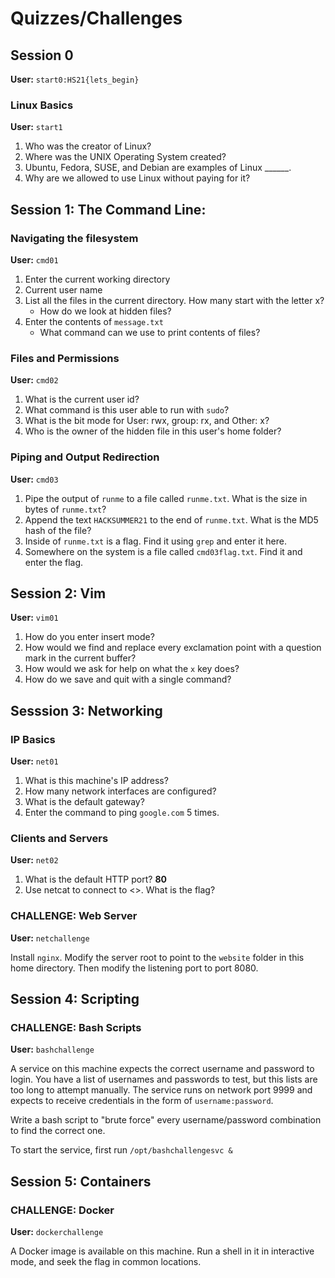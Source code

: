 # Quizzes/Challenges

## Session 0

**User:** `start0:HS21{lets_begin}`

### Linux Basics

**User:** `start1`

1. Who was the creator of Linux?
2. Where was the UNIX Operating System created?
3. Ubuntu, Fedora, SUSE, and Debian are examples of Linux \_\_\_\_\_\_.
4. Why are we allowed to use Linux without paying for it? 

## Session 1: The Command Line:

### Navigating the filesystem

**User:** `cmd01`

1. Enter the current working directory
2. Current user name
3. List all the files in the current directory. How many start with the letter x?
    * How do we look at hidden files?
4. Enter the contents of `message.txt`
    * What command can we use to print contents of files? 

### Files and Permissions

**User:** `cmd02`

1. What is the current user id?
2. What command is this user able to run with `sudo`?
3. What is the bit mode for User: rwx, group: rx, and Other: x?
4. Who is the owner of the hidden file in this user's home folder? 

### Piping and Output Redirection

**User:** `cmd03`

1. Pipe the output of `runme` to a file called `runme.txt`. What is the size in bytes of `runme.txt`?
2. Append the text `HACKSUMMER21` to the end of `runme.txt`. What is the MD5 hash of the file?
3. Inside of `runme.txt` is a flag. Find it using `grep` and enter it here.
4. Somewhere on the system is a file called `cmd03flag.txt`. Find it and enter the flag.

## Session 2: Vim

**User:** `vim01`

1. How do you enter insert mode? 
2. How would we find and replace every exclamation point with a question mark in the current buffer?
3. How would we ask for help on what the `x` key does?
4. How do we save and quit with a single command?

## Sesssion 3: Networking

### IP Basics

**User:** `net01`

1. What is this machine's IP address?
2. How many network interfaces are configured?
3. What is the default gateway? 
4. Enter the command to ping `google.com` 5 times.

### Clients and Servers

**User:** `net02`

1. What is the default HTTP port? **80**
2. Use netcat to connect to <<URL>>. What is the flag?

### CHALLENGE: Web Server

**User:** `netchallenge`

Install `nginx`. Modify the server root to point to the `website` folder in this home directory. Then modify the listening port to port 8080.

## Session 4: Scripting

### CHALLENGE: Bash Scripts

**User:** `bashchallenge`

A service on this machine expects the correct username and password to login. You have a list of usernames and passwords to test, but this lists are too long to attempt manually. The service runs on network port 9999 and expects to receive credentials in the form of `username:password`.

Write a bash script to "brute force" every username/password combination to find the correct one.

To start the service, first run `/opt/bashchallengesvc &`

## Session 5: Containers

### CHALLENGE: Docker

**User:** `dockerchallenge`

A Docker image is available on this machine. Run a shell in it in interactive mode, and seek the flag in common locations.
